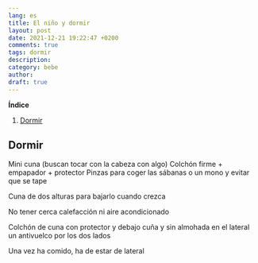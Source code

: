 ```yaml
---
lang: es
title: El niño y dormir
layout: post
date: 2021-12-21 19:22:47 +0200
comments: true
tags: dormir
description:
category: bebe
author:
draft: true
---
```


**Índice**
<!-- TOC depthFrom:1 insertAnchor:true orderedList:true -->

1. [Dormir](#dormir)

<!-- /TOC -->

<a id="markdown-dormir" name="dormir"></a>
## Dormir

Mini cuna (buscan tocar con la cabeza con algo)
Colchón firme + empapador + protector
Pinzas para coger las sábanas o un mono y evitar que se tape

Cuna de dos alturas para bajarlo cuando crezca

No tener cerca calefacción ni aire acondicionado

Colchón de cuna con protector y debajo cuña y sin almohada en el lateral un antivuelco por los dos lados

Una vez ha comido, ha de estar de lateral